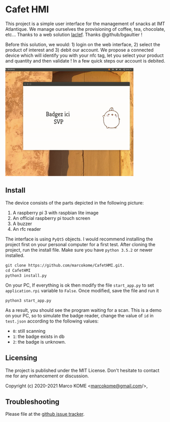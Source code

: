 

# Cafet HMI

This project is a simple user interface for the management of snacks at IMT Atlantique. We manage ourselves the provisioning of coffee, tea, chocolate, etc...  Thanks to a web solution [laclef](http://laclef.cc/). Thanks @github/bgaultier !

Before this solution, we would: 1) login on the web interface, 2) select the product of interest and 3) debit our account. We propose a connected device which will identify you with your nfc tag, let you select your product and quantity and then validate ! In a few quick steps our account is debited.

![Demo](https://github.com/marcokome/CafetHMI/blob/master/demo.gif)

Install
----------------------

The device consists of the parts depicted in the following picture:
1. A raspberry pi 3 with raspbian lite image
2. An official raspberry pi touch screen
3. A buzzer
4. An rfc reader

The interface is using ``PyQt5`` objects. I would recommend installing the project first on your personal computer for a first test. After cloning the project, run the install file. Make sure you have ``python 3.5.2`` or newer installed.

```
git clone https://github.com/marcokome/CafetHMI.git.
cd CafetHMI
python3 install.py
```
On your PC, If everything is ok then modify the file ``start_app.py`` to set ``application.rpi`` variable to ``False``. Once modified, save the file and run it

```
python3 start_app.py
```
As a result, you should see the program waiting for a scan. This is a demo on your PC, so to simulate the badge reader, change the value of ``id`` in ``test.json`` according to the following values:
- ``0``: still scanning
- ``1``: the badge exists in db
- ``2``: the badge is unknown.


Licensing
---------

The project is published under the MIT License. Don't hesitate to contact me for any enhancement or discussion.

Copyright (c) 2020-2021 Marco KOME <marcokome@gmail.com/>,

Troubleshooting
---------------
Please file at the [github issue tracker](issues).
